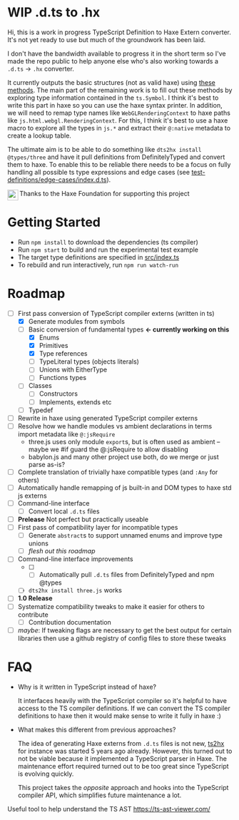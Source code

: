 # WIP .d.ts to .hx



Hi, this is a work in progress TypeScript Definition to Haxe Extern converter. It's not yet ready to use but much of the groundwork has been laid.

I don't have the bandwidth available to progress it in the short term so I've made the repo public to help anyone else who's also working towards a `.d.ts` -> `.hx` converter.

It currently outputs the basic structures (not as valid haxe) using [these methods](src/ExternGenerator.ts#L296). The main part of the remaining work is to fill out these methods by exploring type information contained in the `ts.Symbol`. I think it's best to write this part in haxe so you can use the haxe syntax printer. In addition, we will need to remap type names like `WebGLRenderingContext` to haxe paths like `js.html.webgl.RenderingContext`. For this, I think it's best to use a haxe macro to explore all the types in `js.*` and extract their `@:native` metadata to create a lookup table.

The ultimate aim is to be able to do something like `dts2hx install @types/three` and have it pull definitions from DefinitelyTyped and convert them to haxe. To enable this to be reliable there needs to be a focus on fully handling all possible ts type expressions and edge cases (see [test-definitions/edge-cases/index.d.ts](test-definitions/edge-cases/index.d.ts)).

<img src="https://user-images.githubusercontent.com/3742992/71644204-854b4d80-2cbc-11ea-85f9-93c63df51fe3.png" height="24" align="left"> Thanks to the Haxe Foundation for supporting this project

# Getting Started
- Run `npm install` to download the dependencies (ts compiler)
- Run `npm start` to build and run the experimental test example
- The target type definitions are specified in [src/index.ts](src/index.ts#L56)
- To rebuild and run interactively, run `npm run watch-run`

# Roadmap
- [ ] First pass conversion of TypeScript compiler externs (written in ts)
    - [x] Generate modules from symbols
    - [ ] Basic conversion of fundamental types **← currently working on this**
        - [x] Enums
        - [x] Primitives
        - [x] Type references
        - [ ] TypeLiteral types (objects literals)
        - [ ] Unions with EitherType
        - [ ] Functions types
    - [ ] Classes
        - [ ] Constructors
        - [ ] Implements, extends etc
    - [ ] Typedef
- [ ] Rewrite in haxe using generated TypeScript compiler externs
- [ ] Resolve how we handle modules vs ambient declarations in terms import metadata like `@:jsRequire`
    - three.js uses only module `export`s, but is often used as ambient – maybe we #if guard the @:jsRequire to allow disabling
    - babylon.js and many other project use both, do we merge or just parse as-is?
- [ ] Complete translation of trivially haxe compatible types (and `:Any` for others)
- [ ] Automatically handle remapping of js built-in and DOM types to haxe std js externs
- [ ] Command-line interface
    - [ ] Convert local `.d.ts` files
- [ ] **Prelease** Not perfect but practically useable
- [ ] First pass of compatibility layer for incompatible types
    - [ ] Generate `abstract`s to support unnamed enums and improve type unions
    - [ ] *flesh out this roadmap*
- [ ] Command-line interface improvements
    - [ ] - [ ] Automatically pull `.d.ts` files from DefinitelyTyped and npm @types
    - [ ] `dts2hx install three.js` works
- [ ] **1.0 Release**
- [ ] Systematize compatibility tweaks to make it easier for others to contribute
    - [ ] Contribution documentation
- [ ] *maybe*: If tweaking flags are necessary to get the best output for certain libraries then use a github registry of config files to store these tweaks

# FAQ
- Why is it written in TypeScript instead of haxe?

    It interfaces heavily with the TypeScript compiler so it's helpful to have access to the TS compiler definitions. If we can convert the TS compiler definitions to haxe then it would make sense to write it fully in haxe :)

- What makes this different from previous approaches?

   The idea of generating Haxe externs from `.d.ts` files is not new, [ts2hx](https://github.com/Simn/ts2hx) for instance was started 5 years ago already. However, this turned out to not be viable because it implemented a TypeScript parser in Haxe. The maintenance effort required turned out to be too great since TypeScript is evolving quickly.

   This project takes the _opposite_ approach and hooks into the TypeScript compiler API, which simplifies future maintenance a lot.

Useful tool to help understand the TS AST https://ts-ast-viewer.com/